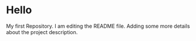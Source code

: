 # Hello
My first Repository.
I am editing the README file. Adding some more details about the project description.
